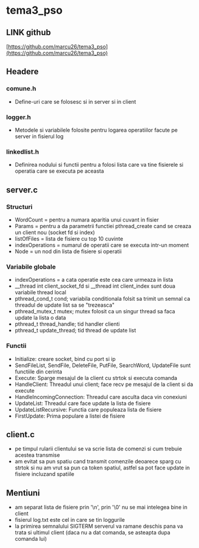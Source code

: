# tema3_pso

## LINK github

[https://github.com/marcu26/tema3_pso](https://github.com/marcu26/tema3_pso)

## Headere

### comune.h

- Define-uri care se folosesc si in server si in client

### logger.h

- Metodele si variabilele folosite pentru logarea operatiilor facute pe server in fisierul log

### linkedlist.h

- Definirea nodului si functii pentru a folosi lista care va tine fisierele si operatia care se executa pe aceasta

## server.c

### Structuri

- WordCount = pentru a numara aparitia unui cuvant in fisier
- Params = pentru a da parametrii functiei pthread_create cand se creaza un client nou (socket fd si index)
- listOfFiles = lista de fisiere cu top 10 cuvinte
- indexOperations = numarul de operatii care se executa intr-un moment
- Node = un nod din lista de fisiere si operatii

### Variabile globale

- indexOperations = a cata operatie este cea care urmeaza in lista
- __thread int client\_socket\_fd si __thread int client_index sunt doua variabile thread local 
- pthread\_cond\_t cond; variabila conditionala folsit sa trimit un semnal ca threadul de update list sa se "trezeasca"
- pthread\_mutex\_t mutex; mutex folosit ca un singur thread sa faca update la lista o data
- pthread\_t thread_handle; tid handler clienti  
- pthread\_t update_thread; tid thread de update list


### Functii

- Initialize: creare socket, bind cu port si ip
- SendFileList, SendFile, DeleteFile, PutFile, SearchWord, UpdateFile sunt functiile din cerinta
- Execute: Sparge mesajul de la client cu strtok si executa comanda
- HandleClient: Threadul unui client; face recv pe mesajul de la client si da execute
- HandleIncomingConnection: Threadul care asculta daca vin conexiuni
- UpdateList: Threadul care face update la lista de fisiere
- UpdateListRecursive: Functia care populeaza lista de fisiere
- FirstUpdate: Prima populare a listei de fisiere

## client.c

- pe timpul rularii clientului se va scrie lista de comenzi si cum trebuie acestea transmise
- am evitat sa pun spatiu cand transmit comenzile deoarece sparg cu strtok si nu am vrut sa pun ca token spatiul, astfel sa pot face update in fisiere incluzand spatiile 

## Mentiuni

- am separat lista de fisiere prin '\n', prin '\0' nu se mai intelegea bine in client
- fisierul log.txt este cel in care se tin loggurile
- la primirea semnalului SIGTERM serverul va ramane deschis pana va trata si ultimul client (daca nu a dat comanda, se asteapta dupa comanda lui)
